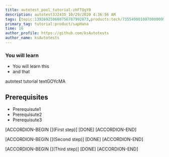 ```yaml
---
title: autotest_pool_tutorial-zhFTQgY0
description: autotest3J2435_10/29/2020 4:36:56 AM
tags: [topic:139269250608756787992873,products:tech/73554900100700000996,tutorial:experience/advanced]
primary_tag: tutorial:product/sapHana
time: 16
author_profile: https://github.com/ksAutotests
author_name: ksAutotests
---
```

### You will learn
- You will learn this
- and that

autotest tutorial textGOYcMA

## Prerequisites
- Prerequisute1
- Prerequisute2
- Prerequisute3

[ACCORDION-BEGIN [](First step)]
[DONE]
[ACCORDION-END]

[ACCORDION-BEGIN [](Second step)]
[DONE]
[ACCORDION-END]

[ACCORDION-BEGIN [](Third step)]
[DONE]
[ACCORDION-END]

